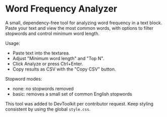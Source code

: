 # Word Frequency Analyzer

A small, dependency-free tool for analyzing word frequency in a text block. Paste your text and view the most common words, with options to filter stopwords and control minimum word length.

Usage:
- Paste text into the textarea.
- Adjust "Minimum word length" and "Top N".
- Click Analyze or press Ctrl+Enter.
- Copy results as CSV with the "Copy CSV" button.

Stopword modes:
- none: no stopwords removed
- basic: removes a small set of common English stopwords

This tool was added to DevToolkit per contributor request. Keep styling consistent by using the global `style.css`.
